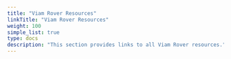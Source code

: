 ```yaml
---
title: "Viam Rover Resources"
linkTitle: "Viam Rover Resources"
weight: 100
simple_list: true
type: docs
description: "This section provides links to all Viam Rover resources."
---
```

